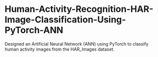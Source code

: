 # Human-Activity-Recognition-HAR-Image-Classification-Using-PyTorch-ANN
Designed an Artificial Neural Network (ANN) using PyTorch to classify human activity images from the HAR_Images dataset.
